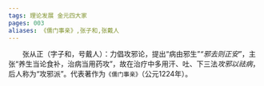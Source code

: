 ```yaml
---
tags: 理论发展 金元四大家
pages: 003
aliases: 《儒门事亲》,张子和,张戴人
---
```

&emsp;&emsp;张从正（字子和，号戴人）：力倡攻邪论，提出“病由邪生”<dfn>“邪去则正安”</dfn>，主张“养生当论食补，治病当用药攻”，故在治疗中多用汗、吐、下三法<dfn>攻邪以祛病</dfn>，后人称为“攻邪派”。代表著作为`《儒门事亲》`（公元1224年）。